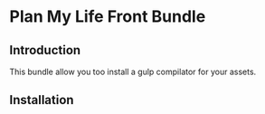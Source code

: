 # Plan My Life Front Bundle

## Introduction

This bundle allow you too install a gulp compilator for your assets. 

## Installation

